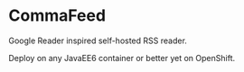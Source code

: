 CommaFeed 
=========
Google Reader inspired self-hosted RSS reader.

Deploy on any JavaEE6 container or better yet on OpenShift.